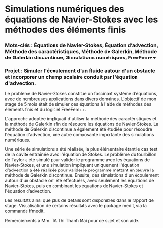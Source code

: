 # Simulations numériques des équations de Navier-Stokes avec les méthodes des éléments finis

### Mots-clés : Équations de Navier-Stokes, Équation d’advection, Méthode des caractéristiques, Méthode de Galerkin, Méthode de Galerkin discontinue, Simulations numériques, FreeFem++

### Projet : Simuler l'écoulement d'un fluide autour d'un obstacle et incorporer un champ scalaire conduit par l'équation d'advection. 

Le problème de Navier-Stokes constitue un fascinant système d'équations, avec de nombreuses applications dans divers domaines. L'objectif de mon stage de 5 mois était de simuler ces équations à l'aide de méthodes des éléments finis et du logiciel FreeFem++. 

L'approche adoptée impliquait d'utiliser la méthode des caractéristiques et la méthode de Galerkin afin de résoudre les équations de Navier-Stokes. La méthode de Galerkin discontinue a également été étudiée pour résoudre l'équation d'advection, une autre composante importante des simulations numériques. 

Une série de simulations a été réalisée, la plus élémentaire étant le cas test de la cavité entraînée avec l'équation de Stokes. Le problème du tourbillon de Taylor a été simulé pour valider le programme avec les équations de Navier-Stokes, et une simulation impliquant uniquement l'équation d’advection a été réalisée pour valider le programme mettant en œuvre la méthode de Galerkin discontinue. Ensuite, des simulations d'un écoulement autour d'un obstacle ont été effectuées, avec seulement les équations de Navier-Stokes, puis en combinant les équations de Navier-Stokes et l'équation d’advection. 

Les résultats ainsi que plus de détails sont disponibles dans le rapport de stage.
Visualisation de certains résultats avec le package medit, via la commande ffmedit.

Remerciements à Mm. TA Thi Thanh Mai pour ce sujet et son aide.
